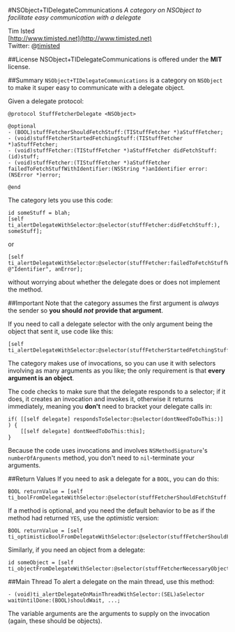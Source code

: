 #NSObject+TIDelegateCommunications
*A category on NSObject to facilitate easy communication with a delegate*  

Tim Isted  
[http://www.timisted.net](http://www.timisted.net)  
Twitter: @[timisted](http://twitter.com/timisted)

##License
NSObject+TIDelegateCommunications is offered under the **MIT** license.

##Summary
`NSObject+TIDelegateCommunications` is a category on `NSObject` to make it super easy to communicate with a delegate object.

Given a delegate protocol:

    @protocol StuffFetcherDelegate <NSObject>
    
    @optional
    - (BOOL)stuffFetcherShouldFetchStuff:(TIStuffFetcher *)aStuffFetcher;
    - (void)stuffFetcherStartedFetchingStuff:(TIStuffFetcher *)aStuffFetcher;
    - (void)stuffFetcher:(TIStuffFetcher *)aStuffFetcher didFetchStuff:(id)stuff;
    - (void)stuffFetcher:(TIStuffFetcher *)aStuffFetcher failedToFetchStuffWithIdentifier:(NSString *)anIdentifier error:(NSError *)error;
    
    @end

The category lets you use this code:

    id someStuff = blah;
    [self ti_alertDelegateWithSelector:@selector(stuffFetcher:didFetchStuff:), someStuff];
    
or

    [self ti_alertDelegateWithSelector:@selector(stuffFetcher:failedToFetchStuffWithIdentifier:error:), @"Identifier", anError];

without worrying about whether the delegate does or does not implement the method.

##Important
Note that the category assumes the first argument is *always* the sender so **you should** ***not*** **provide that argument**. 

If you need to call a delegate selector with the only argument being the object that sent it, use code like this:

    [self ti_alertDelegateWithSelector:@selector(stuffFetcherStartedFetchingStuff:)];
    
The category makes use of invocations, so you can use it with selectors involving as many arguments as you like; the only requirement is that **every argument is an object**.

The code checks to make sure that the delegate responds to a selector; if it does, it creates an invocation and invokes it, otherwise it returns immediately, meaning you **don't** need to bracket your delegate calls in:

    if( [[self delegate] respondsToSelector:@selector(dontNeedToDoThis:)] ) {
        [[self delegate] dontNeedToDoThis:this];
    }

Because the code uses invocations and involves `NSMethodSignature`'s `numberOfArguments` method, you don't need to `nil`-terminate your arguments.

##Return Values
If you need to ask a delegate for a `BOOL`, you can do this:

    BOOL returnValue = [self ti_boolFromDelegateWithSelector:@selector(stuffFetcherShouldFetchStuff:)];
    
If a method is optional, and you need the default behavior to be as if the method had returned `YES`, use the *optimistic* version:

    BOOL returnValue = [self ti_optimisticBoolFromDelegateWithSelector:@selector(stuffFetcherShouldFetchStuff:)];
    
Similarly, if you need an object from a delegate:

    id someObject = [self ti_objectFromDelegateWithSelector:@selector(stuffFetcherNecessaryObject:)];
    
##Main Thread
To alert a delegate on the main thread, use this method:

    - (void)ti_alertDelegateOnMainThreadWithSelector:(SEL)aSelector waitUntilDone:(BOOL)shouldWait, ...;

The variable arguments are the arguments to supply on the invocation (again, these should be objects).